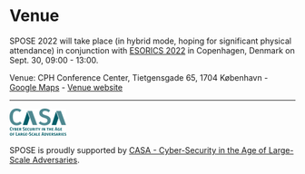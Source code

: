 # Venue

SPOSE 2022 will take place (in hybrid mode, hoping for significant physical attendance) in conjunction with [ESORICS 2022](https://esorics2022.compute.dtu.dk/) in Copenhagen, Denmark on Sept. 30, 09:00 - 13:00.

Venue: CPH Conference Center, Tietgensgade 65, 1704 København - [Google Maps](https://www.google.com/maps/place/CPH+Conference/@55.669466,12.563652,17z/data=!3m1!4b1!4m5!3m4!1s0x465253601c5943e1:0xa1c9db8493fa81c3!8m2!3d55.669466!4d12.563652) - [Venue website](https://dgibyen.dk/)


---

![CASA logo](casa-logo.png)

SPOSE is proudly supported by [CASA - Cyber-Security in the Age of Large-Scale Adversaries](https://casa.rub.de/).
